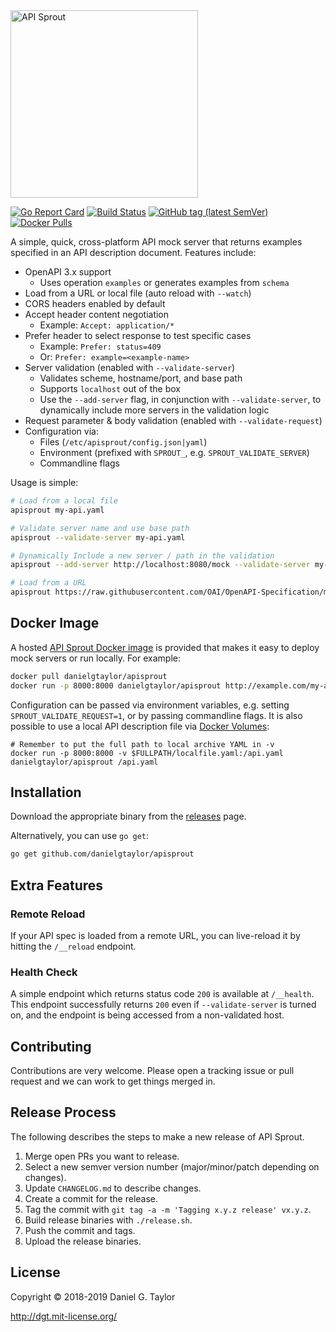 <img src="https://user-images.githubusercontent.com/106826/43119494-78be9224-8ecb-11e8-9d1a-9fc6f3014b91.png" width="300" alt="API Sprout"/>

[![Go Report Card](https://goreportcard.com/badge/github.com/danielgtaylor/apisprout)](https://goreportcard.com/report/github.com/danielgtaylor/apisprout) [![Build Status](https://travis-ci.org/danielgtaylor/apisprout.svg?branch=master)](https://travis-ci.org/danielgtaylor/apisprout) [![GitHub tag (latest SemVer)](https://img.shields.io/github/tag/danielgtaylor/apisprout.svg)](https://github.com/danielgtaylor/apisprout/releases) [![Docker Pulls](https://img.shields.io/docker/pulls/danielgtaylor/apisprout.svg)](https://hub.docker.com/r/danielgtaylor/apisprout/)

A simple, quick, cross-platform API mock server that returns examples specified in an API description document. Features include:

- OpenAPI 3.x support
  - Uses operation `examples` or generates examples from `schema`
- Load from a URL or local file (auto reload with `--watch`)
- CORS headers enabled by default
- Accept header content negotiation
  - Example: `Accept: application/*`
- Prefer header to select response to test specific cases
  - Example: `Prefer: status=409`
  - Or: `Prefer: example=<example-name>`
- Server validation (enabled with `--validate-server`)
  - Validates scheme, hostname/port, and base path
  - Supports `localhost` out of the box
  - Use the `--add-server` flag, in conjunction with `--validate-server`, to dynamically include more servers in the validation logic
- Request parameter & body validation (enabled with `--validate-request`)
- Configuration via:
  - Files (`/etc/apisprout/config.json|yaml`)
  - Environment (prefixed with `SPROUT_`, e.g. `SPROUT_VALIDATE_SERVER`)
  - Commandline flags

Usage is simple:

```sh
# Load from a local file
apisprout my-api.yaml

# Validate server name and use base path
apisprout --validate-server my-api.yaml

# Dynamically Include a new server / path in the validation
apisprout --add-server http://localhost:8080/mock --validate-server my-api.yaml

# Load from a URL
apisprout https://raw.githubusercontent.com/OAI/OpenAPI-Specification/master/examples/v3.0/api-with-examples.yaml
```

## Docker Image

A hosted [API Sprout Docker image](https://hub.docker.com/r/danielgtaylor/apisprout/) is provided that makes it easy to deploy mock servers or run locally. For example:

```sh
docker pull danielgtaylor/apisprout
docker run -p 8000:8000 danielgtaylor/apisprout http://example.com/my-api.yaml
```

Configuration can be passed via environment variables, e.g. setting `SPROUT_VALIDATE_REQUEST=1`, or by passing commandline flags. It is also possible to use a local API description file via [Docker Volumes](https://docs.docker.com/storage/volumes/):

```
# Remember to put the full path to local archive YAML in -v
docker run -p 8000:8000 -v $FULLPATH/localfile.yaml:/api.yaml danielgtaylor/apisprout /api.yaml
```

## Installation

Download the appropriate binary from the [releases](https://github.com/danielgtaylor/apisprout/releases) page.

Alternatively, you can use `go get`:

```sh
go get github.com/danielgtaylor/apisprout
```

## Extra Features

### Remote Reload

If your API spec is loaded from a remote URL, you can live-reload it by hitting the `/__reload` endpoint.

### Health Check

A simple endpoint which returns status code `200` is available at `/__health`. This endpoint successfully returns `200` even if `--validate-server` is turned on, and the endpoint is being accessed from a non-validated host.

## Contributing

Contributions are very welcome. Please open a tracking issue or pull request and we can work to get things merged in.

## Release Process

The following describes the steps to make a new release of API Sprout.

1. Merge open PRs you want to release.
1. Select a new semver version number (major/minor/patch depending on changes).
1. Update `CHANGELOG.md` to describe changes.
1. Create a commit for the release.
1. Tag the commit with `git tag -a -m 'Tagging x.y.z release' vx.y.z`.
1. Build release binaries with `./release.sh`.
1. Push the commit and tags.
1. Upload the release binaries.

## License

Copyright &copy; 2018-2019 Daniel G. Taylor

http://dgt.mit-license.org/
